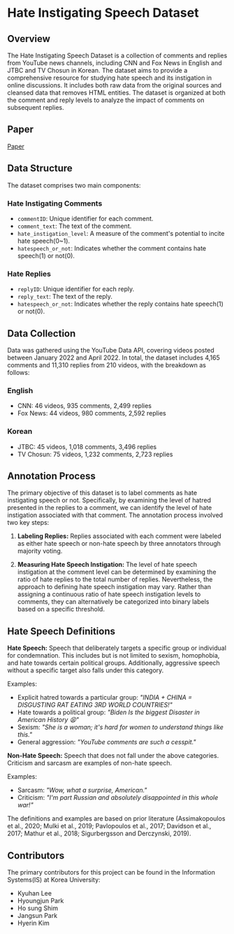 # Hate Instigating Speech Dataset

## Overview
The Hate Instigating Speech Dataset is a collection of comments and replies from YouTube news channels, including CNN and Fox News in English and JTBC and TV Chosun in Korean. The dataset aims to provide a comprehensive resource for studying hate speech and its instigation in online discussions. It includes both raw data from the original sources and cleansed data that removes HTML entities. The dataset is organized at both the comment and reply levels to analyze the impact of comments on subsequent replies. 

## Paper
[Paper](https://aclanthology.org/2023.findings-emnlp.412.pdf)

## Data Structure
The dataset comprises two main components:

### Hate Instigating Comments
- `commentID`: Unique identifier for each comment.
- `comment_text`: The text of the comment.
- `hate_instigation_level`: A measure of the comment's potential to incite hate speech(0~1).
- `hatespeech_or_not`: Indicates whether the comment contains hate speech(1) or not(0).

### Hate Replies
- `replyID`: Unique identifier for each reply.
- `reply_text`: The text of the reply.
- `hatespeech_or_not`: Indicates whether the reply contains hate speech(1) or not(0).

## Data Collection

Data was gathered using the YouTube Data API, covering videos posted between January 2022 and April 2022. In total, the dataset includes 4,165 comments and 11,310 replies from 210 videos, with the breakdown as follows:

### English

- CNN: 46 videos, 935 comments, 2,499 replies
- Fox News: 44 videos, 980 comments, 2,592 replies

### Korean

- JTBC: 45 videos, 1,018 comments, 3,496 replies
- TV Chosun: 75 videos, 1,232 comments, 2,723 replies

## Annotation Process
The primary objective of this dataset is to label comments as hate instigating speech or not. Specifically, by examining the level of hatred presented in the replies to a comment, we can identify the level of hate instigation associated with that comment. The annotation process involved two key steps:

1. **Labeling Replies:** Replies associated with each comment were labeled as either hate speech or non-hate speech by three annotators through majority voting.

2. **Measuring Hate Speech Instigation:** The level of hate speech instigation at the comment level can be determined by examining the ratio of hate replies to the total number of replies. Nevertheless, the approach to defining hate speech instigation may vary. Rather than assigning a continuous ratio of hate speech instigation levels to comments, they can alternatively be categorized into binary labels based on a specific threshold.

## Hate Speech Definitions

**Hate Speech:** Speech that deliberately targets a specific group or individual for condemnation. This includes but is not limited to sexism, homophobia, and hate towards certain political groups. Additionally, aggressive speech without a specific target also falls under this category.

  Examples:
- Explicit hatred towards a particular group: *"INDIA + CHINA = DISGUSTING RAT EATING 3RD WORLD COUNTRIES!"*
- Hate towards a political group: *"Biden Is the biggest Disaster in American History 😫"*
- Sexism: *"She is a woman; it's hard for women to understand things like this."*
- General aggression: *"YouTube comments are such a cesspit."*

**Non-Hate Speech:** Speech that does not fall under the above categories. Criticism and sarcasm are examples of non-hate speech.

  Examples:
- Sarcasm: *"Wow, what a surprise, American."*
- Criticism: *"I'm part Russian and absolutely disappointed in this whole war!"*

The definitions and examples are based on prior literature (Assimakopoulos et al., 2020; Mulki et al., 2019; Pavlopoulos et al., 2017; Davidson et al., 2017; Mathur et al., 2018; Sigurbergsson and Derczynski, 2019).

## Contributors
The primary contributors for this project can be found in the Information Systems(IS) at Korea University:

- Kyuhan Lee
- Hyoungjun Park
- Ho sung Shim
- Jangsun Park
- Hyerin Kim

